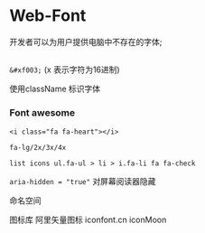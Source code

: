 # Web-Font

开发者可以为用户提供电脑中不存在的字体;

##

`&#xf003;` (x 表示字符为16进制)

使用className 标识字体

### Font awesome

`<i class="fa fa-heart"></i>`

`fa-lg/2x/3x/4x`

`list icons ul.fa-ul > li > i.fa-li fa fa-check`

`aria-hidden = "true"` 对屏幕阅读器隐藏

命名空间

图标库 阿里矢量图标 iconfont.cn iconMoon

